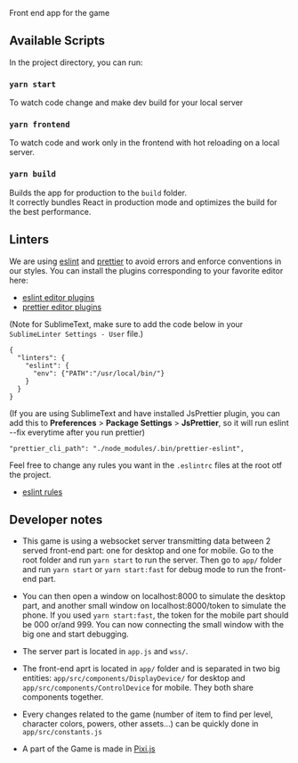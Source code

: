Front end app for the game

## Available Scripts

In the project directory, you can run:

### `yarn start`

To watch code change and make dev build for your local server

### `yarn frontend`

To watch code and work only in the frontend with hot reloading on a local server.

### `yarn build`

Builds the app for production to the `build` folder.<br>
It correctly bundles React in production mode and optimizes the build for the best performance.

## Linters

We are using [eslint](https://eslint.org/) and [prettier](https://prettier.io/) to avoid errors and enforce conventions in our styles. You can install the plugins corresponding to your favorite editor here:

- [eslint editor plugins](https://eslint.org/docs/user-guide/integrations#editors)
- [prettier editor plugins](https://prettier.io/docs/en/editors.html)

(Note for SublimeText, make sure to add the code below in your `SublimeLinter Settings - User` file.)

```
{
  "linters": {
    "eslint": {
      "env": {"PATH":"/usr/local/bin/"}
    }
  }
}
```

(If you are using SublimeText and have installed JsPrettier plugin, you can add this to **Preferences** > **Package Settings** > **JsPrettier**, so it will run eslint --fix everytime after you run prettier)
```
"prettier_cli_path": "./node_modules/.bin/prettier-eslint",
```

Feel free to change any rules you want in the `.eslintrc` files at the root otf the project.

- [eslint rules](https://eslint.org/docs/rules/)

## Developer notes

- This game is using a websocket server transmitting data between 2 served front-end part: one for desktop and one for mobile.
Go to the root folder and run `yarn start` to run the server. Then go to `app/` folder and run `yarn start` or `yarn start:fast` for debug mode to run the front-end part.

- You can then open a window on localhost:8000 to simulate the desktop part, and another small window on localhost:8000/token to simulate the phone. If you used `yarn start:fast`, the token for the mobile part should be 000 or/and 999. You can now connecting the small window with the big one and start debugging.

- The server part is located in `app.js` and `wss/`.

- The front-end aprt is located in `app/` folder and is separated in two big entities: `app/src/components/DisplayDevice/` for desktop and `app/src/components/ControlDevice` for mobile. They both share components together.

- Every changes related to the game (number of item to find per level, character colors, powers, other assets...) can be quickly done in `app/src/constants.js`

- A part of the Game is made in [Pixi.js](https://pixijs.download/dev/docs/index.html)